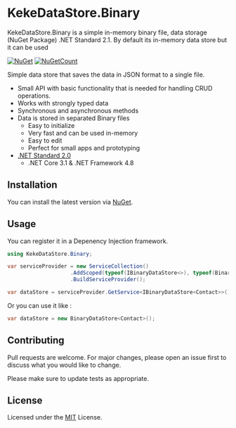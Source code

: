 # KekeDataStore.Binary

KekeDataStore.Binary is a simple in-memory binary file, data storage (NuGet Package) .NET Standard 2.1.
By default its in-memory data store but it can be used 


[![NuGet](https://img.shields.io/nuget/v/KekeDataStore.Binary.svg)](https://www.nuget.org/packages/KekeDataStore.Binary/)
[![NuGetCount](https://img.shields.io/nuget/dt/KekeDataStore.Binary.svg
)](https://www.nuget.org/packages/KekeDataStore.Binary/)


Simple data store that saves the data in JSON format to a single file.

* Small API with basic functionality that is needed for handling CRUD operations.
* Works with strongly typed data
* Synchronous and asynchronous methods
* Data is stored in separated Binary files
  * Easy to initialize
  * Very fast and can be used in-memory
  * Easy to edit
  * Perfect for small apps and prototyping
* [.NET Standard 2.0](https://github.com/dotnet/standard/blob/master/docs/versions/netstandard2.0.md)
  * .NET Core 3.1 & .NET Framework 4.8

## Installation

You can install the latest version via [NuGet](https://www.nuget.org/packages/KekeDataStore.Binary/).



## Usage

You can register it in a Depenency Injection framework.

```C#
using KekeDataStore.Binary;

var serviceProvider = new ServiceCollection()
                    .AddScoped(typeof(IBinaryDataStore<>), typeof(BinaryDataStore<>))
                    .BuildServiceProvider();

var dataStore = serviceProvider.GetService<IBinaryDataStore<Contact>>();
```

Or you can use it like : 

```C#
var dataStore = new BinaryDataStore<Contact>();
```

## Contributing
Pull requests are welcome. For major changes, please open an issue first to discuss what you would like to change.

Please make sure to update tests as appropriate.

## License

Licensed under the [MIT](LICENSE) License.